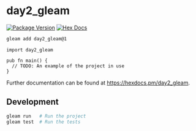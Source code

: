 # day2_gleam

[![Package Version](https://img.shields.io/hexpm/v/day2_gleam)](https://hex.pm/packages/day2_gleam)
[![Hex Docs](https://img.shields.io/badge/hex-docs-ffaff3)](https://hexdocs.pm/day2_gleam/)

```sh
gleam add day2_gleam@1
```
```gleam
import day2_gleam

pub fn main() {
  // TODO: An example of the project in use
}
```

Further documentation can be found at <https://hexdocs.pm/day2_gleam>.

## Development

```sh
gleam run   # Run the project
gleam test  # Run the tests
```
